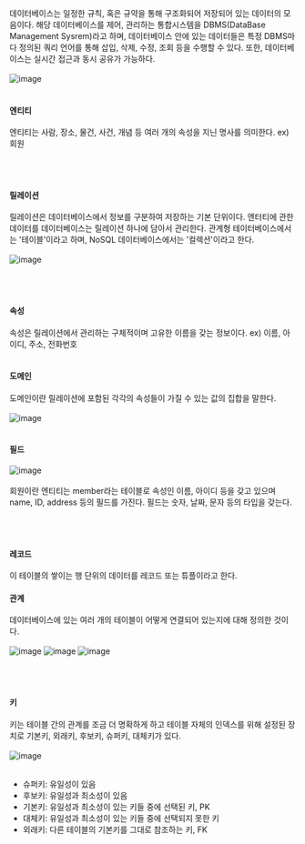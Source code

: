 데이터베이스는 일정한 규칙, 혹은 규약을 통해 구조화되어 저장되어 있는 데이터의 모음이다. 해당 데이터베이스를 제어, 관리하는 통합시스템을 DBMS(DataBase Management Sysrem)라고 하며, 데이터베이스 안에 있는 데이터들은 특정 DBMS마다 정의된 쿼리 언어를 통해 삽입, 삭제, 수정, 조회 등을 수행할 수 있다. 또한, 데이터베이스는 실시간 접근과 동시 공유가 가능하다.
<br></br>
![image](https://github.com/ehdbs0903/Computer-Science/assets/82309982/7cb12006-8a8f-4438-9e19-47c9125f9ff5)
<br></br>
 

#### 엔티티
엔티티는 사람, 장소, 물건, 사건, 개념 등 여러 개의 속성을 지닌 명사를 의미한다. ex) 회원
<br></br>
<br></br>

#### 릴레이션
릴레이션은 데이터베이스에서 정보를 구분하여 저장하는 기본 단위이다. 엔터티에 관한 데이터를 데이터베이스는 릴레이션 하나에 담아서 관리한다. 관계형 테이터베이스에서는 '테이블'이라고 하며, NoSQL 데이터베이스에서는 '컬렉션'이라고 한다.
<br></br>
![image](https://github.com/ehdbs0903/Computer-Science/assets/82309982/b21b508a-01cd-4d5d-9d6e-465db6cfe268)
<br></br>
<br></br>
 

#### 속성
속성은 릴레이션에서 관리하는 구체적이며 고유한 이름을 갖는 정보이다. ex) 이름, 아이디, 주소, 전화번호
<br></br>
 

 

#### 도메인
도메인이란 릴레이션에 포함된 각각의 속성들이 가질 수 있는 값의 집합을 말한다.
<br></br>
![image](https://github.com/ehdbs0903/Computer-Science/assets/82309982/a6b7966c-b03d-4a13-9ceb-00cbfc308f62)
<br></br>

 
 

#### 필드
![image](https://github.com/ehdbs0903/Computer-Science/assets/82309982/e606c7ad-ff5d-4c94-87bc-100f40b52c8f)
<br></br>
회원이란 엔티티는 member라는 테이블로 속성인 이름, 아이디 등을 갖고 있으며 name, ID, address 등의 필드를 가진다.
필드는 숫자, 날짜, 문자 등의 타입을 갖는다.
<br></br>
<br></br>

 

#### 레코드
이 테이블의 쌓이는 행 단위의 데이터를 레코드 또는 튜플이라고 한다.

 

 

#### 관계
데이터베이스에 있는 여러 개의 테이블이 어떻게 연결되어 있는지에 대해 정의한 것이다.
<br></br>
![image](https://github.com/ehdbs0903/Computer-Science/assets/82309982/d1aa9770-9610-441d-a1f9-900f74bd02be)
![image](https://github.com/ehdbs0903/Computer-Science/assets/82309982/120e3db6-57e1-4ee4-9ef4-c94824a9c194)
![image](https://github.com/ehdbs0903/Computer-Science/assets/82309982/4ed43f14-45aa-4b5b-90bd-a6bab0cb4c66)
<br></br>
<br></br>


#### 키
키는 테이블 간의 관계를 조금 더 명확하게 하고 테이블 자체의 인덱스를 위해 설정된 장치로 기본키, 외래키, 후보키, 슈퍼키, 대체키가 있다.
<br></br>
![image](https://github.com/ehdbs0903/Computer-Science/assets/82309982/116227be-77bb-4d27-8428-3cd3d25029c3)
<br></br>



 

* 슈퍼키: 유일성이 있음
* 후보키: 유일성과 최소성이 있음
* 기본키: 유일성과 최소성이 있는 키들 중에 선택된 키, PK
* 대체키: 유일성과 최소성이 있는 키들 중에 선택되지 못한 키
* 외래키: 다른 테이블의 기본키를 그대로 참조하는 키, FK
